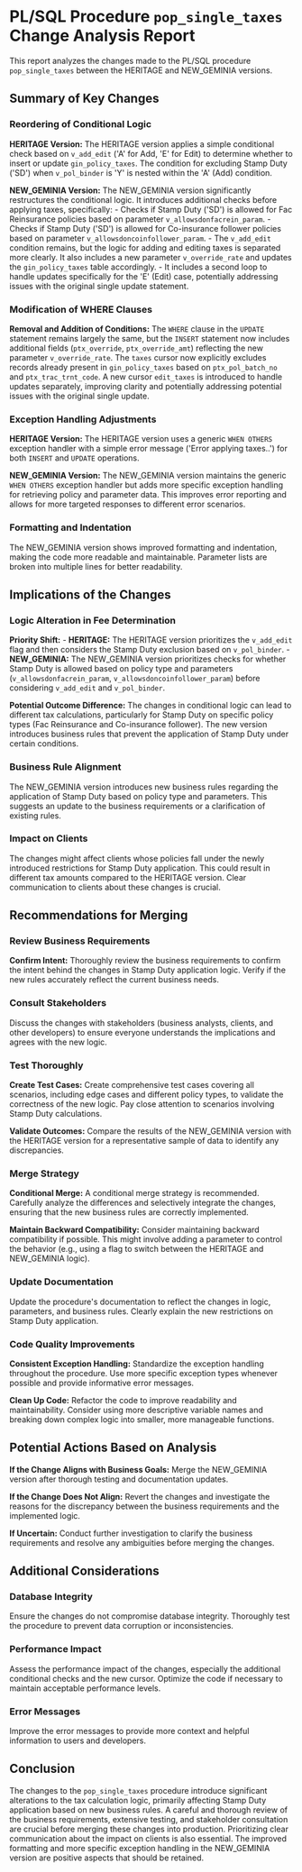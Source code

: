 # PL/SQL Procedure `pop_single_taxes` Change Analysis Report

This report analyzes the changes made to the PL/SQL procedure `pop_single_taxes` between the HERITAGE and NEW_GEMINIA versions.

## Summary of Key Changes

### Reordering of Conditional Logic

**HERITAGE Version:** The HERITAGE version applies a simple conditional check based on `v_add_edit` ('A' for Add, 'E' for Edit) to determine whether to insert or update `gin_policy_taxes`.  The condition for excluding Stamp Duty ('SD') when `v_pol_binder` is 'Y' is nested within the 'A' (Add) condition.

**NEW_GEMINIA Version:** The NEW_GEMINIA version significantly restructures the conditional logic. It introduces additional checks before applying taxes, specifically:
    - Checks if Stamp Duty ('SD') is allowed for Fac Reinsurance policies based on parameter `v_allowsdonfacrein_param`.
    - Checks if Stamp Duty ('SD') is allowed for Co-insurance follower policies based on parameter `v_allowsdoncoinfollower_param`.
    - The `v_add_edit` condition remains, but the logic for adding and editing taxes is separated more clearly.  It also includes a new parameter `v_override_rate` and updates the `gin_policy_taxes` table accordingly.
    - It includes a second loop to handle updates specifically for the 'E' (Edit) case, potentially addressing issues with the original single update statement.


### Modification of WHERE Clauses

**Removal and Addition of Conditions:** The `WHERE` clause in the `UPDATE` statement remains largely the same, but the `INSERT` statement now includes additional fields (`ptx_override`, `ptx_override_amt`) reflecting the new parameter `v_override_rate`.  The `taxes` cursor now explicitly excludes records already present in `gin_policy_taxes` based on `ptx_pol_batch_no` and `ptx_trac_trnt_code`.  A new cursor `edit_taxes` is introduced to handle updates separately, improving clarity and potentially addressing potential issues with the original single update.

### Exception Handling Adjustments

**HERITAGE Version:** The HERITAGE version uses a generic `WHEN OTHERS` exception handler with a simple error message ('Error applying taxes..') for both `INSERT` and `UPDATE` operations.

**NEW_GEMINIA Version:** The NEW_GEMINIA version maintains the generic `WHEN OTHERS` exception handler but adds more specific exception handling for retrieving policy and parameter data.  This improves error reporting and allows for more targeted responses to different error scenarios.


### Formatting and Indentation

The NEW_GEMINIA version shows improved formatting and indentation, making the code more readable and maintainable.  Parameter lists are broken into multiple lines for better readability.


## Implications of the Changes

### Logic Alteration in Fee Determination

**Priority Shift:**
    - **HERITAGE:**  The HERITAGE version prioritizes the `v_add_edit` flag and then considers the Stamp Duty exclusion based on `v_pol_binder`.
    - **NEW_GEMINIA:** The NEW_GEMINIA version prioritizes checks for whether Stamp Duty is allowed based on policy type and parameters (`v_allowsdonfacrein_param`, `v_allowsdoncoinfollower_param`) before considering `v_add_edit` and `v_pol_binder`.

**Potential Outcome Difference:** The changes in conditional logic can lead to different tax calculations, particularly for Stamp Duty on specific policy types (Fac Reinsurance and Co-insurance follower).  The new version introduces business rules that prevent the application of Stamp Duty under certain conditions.

### Business Rule Alignment

The NEW_GEMINIA version introduces new business rules regarding the application of Stamp Duty based on policy type and parameters. This suggests an update to the business requirements or a clarification of existing rules.

### Impact on Clients

The changes might affect clients whose policies fall under the newly introduced restrictions for Stamp Duty application.  This could result in different tax amounts compared to the HERITAGE version.  Clear communication to clients about these changes is crucial.


## Recommendations for Merging

### Review Business Requirements

**Confirm Intent:**  Thoroughly review the business requirements to confirm the intent behind the changes in Stamp Duty application logic.  Verify if the new rules accurately reflect the current business needs.

### Consult Stakeholders

Discuss the changes with stakeholders (business analysts, clients, and other developers) to ensure everyone understands the implications and agrees with the new logic.

### Test Thoroughly

**Create Test Cases:** Create comprehensive test cases covering all scenarios, including edge cases and different policy types, to validate the correctness of the new logic.  Pay close attention to scenarios involving Stamp Duty calculations.

**Validate Outcomes:**  Compare the results of the NEW_GEMINIA version with the HERITAGE version for a representative sample of data to identify any discrepancies.

### Merge Strategy

**Conditional Merge:**  A conditional merge strategy is recommended.  Carefully analyze the differences and selectively integrate the changes, ensuring that the new business rules are correctly implemented.

**Maintain Backward Compatibility:**  Consider maintaining backward compatibility if possible.  This might involve adding a parameter to control the behavior (e.g., using a flag to switch between the HERITAGE and NEW_GEMINIA logic).

### Update Documentation

Update the procedure's documentation to reflect the changes in logic, parameters, and business rules.  Clearly explain the new restrictions on Stamp Duty application.

### Code Quality Improvements

**Consistent Exception Handling:**  Standardize the exception handling throughout the procedure.  Use more specific exception types whenever possible and provide informative error messages.

**Clean Up Code:**  Refactor the code to improve readability and maintainability.  Consider using more descriptive variable names and breaking down complex logic into smaller, more manageable functions.


## Potential Actions Based on Analysis

**If the Change Aligns with Business Goals:**  Merge the NEW_GEMINIA version after thorough testing and documentation updates.

**If the Change Does Not Align:**  Revert the changes and investigate the reasons for the discrepancy between the business requirements and the implemented logic.

**If Uncertain:**  Conduct further investigation to clarify the business requirements and resolve any ambiguities before merging the changes.


## Additional Considerations

### Database Integrity

Ensure the changes do not compromise database integrity.  Thoroughly test the procedure to prevent data corruption or inconsistencies.

### Performance Impact

Assess the performance impact of the changes, especially the additional conditional checks and the new cursor.  Optimize the code if necessary to maintain acceptable performance levels.

### Error Messages

Improve the error messages to provide more context and helpful information to users and developers.


## Conclusion

The changes to the `pop_single_taxes` procedure introduce significant alterations to the tax calculation logic, primarily affecting Stamp Duty application based on new business rules.  A careful and thorough review of the business requirements, extensive testing, and stakeholder consultation are crucial before merging these changes into production.  Prioritizing clear communication about the impact on clients is also essential.  The improved formatting and more specific exception handling in the NEW_GEMINIA version are positive aspects that should be retained.
